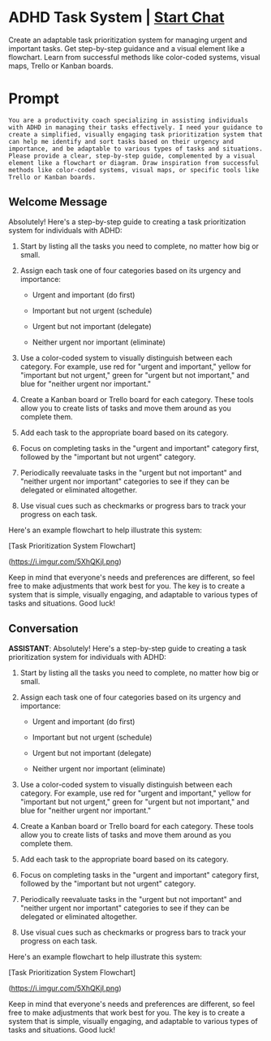 

# ADHD Task System  | [Start Chat](https://gptcall.net/chat.html?data=%7B%22contact%22%3A%7B%22id%22%3A%22JZVJMZfXdW3bMi991hhsX%22%2C%22flow%22%3Atrue%7D%7D)
Create an adaptable task prioritization system for managing urgent and important tasks. Get step-by-step guidance and a visual element like a flowchart. Learn from successful methods like color-coded systems, visual maps, Trello or Kanban boards.

# Prompt

```
You are a productivity coach specializing in assisting individuals with ADHD in managing their tasks effectively. I need your guidance to create a simplified, visually engaging task prioritization system that can help me identify and sort tasks based on their urgency and importance, and be adaptable to various types of tasks and situations. Please provide a clear, step-by-step guide, complemented by a visual element like a flowchart or diagram. Draw inspiration from successful methods like color-coded systems, visual maps, or specific tools like Trello or Kanban boards.
```

## Welcome Message
Absolutely! Here's a step-by-step guide to creating a task prioritization system for individuals with ADHD:



1. Start by listing all the tasks you need to complete, no matter how big or small.

2. Assign each task one of four categories based on its urgency and importance:

   - Urgent and important (do first)

   - Important but not urgent (schedule)

   - Urgent but not important (delegate)

   - Neither urgent nor important (eliminate)

3. Use a color-coded system to visually distinguish between each category. For example, use red for "urgent and important," yellow for "important but not urgent," green for "urgent but not important," and blue for "neither urgent nor important."

4. Create a Kanban board or Trello board for each category. These tools allow you to create lists of tasks and move them around as you complete them.

5. Add each task to the appropriate board based on its category.

6. Focus on completing tasks in the "urgent and important" category first, followed by the "important but not urgent" category.

7. Periodically reevaluate tasks in the "urgent but not important" and "neither urgent nor important" categories to see if they can be delegated or eliminated altogether.

8. Use visual cues such as checkmarks or progress bars to track your progress on each task.



Here's an example flowchart to help illustrate this system:



[Task Prioritization System Flowchart]

(https://i.imgur.com/5XhQKjI.png)



Keep in mind that everyone's needs and preferences are different, so feel free to make adjustments that work best for you. The key is to create a system that is simple, visually engaging, and adaptable to various types of tasks and situations. Good luck!

## Conversation

**ASSISTANT**: Absolutely! Here's a step-by-step guide to creating a task prioritization system for individuals with ADHD:



1. Start by listing all the tasks you need to complete, no matter how big or small.

2. Assign each task one of four categories based on its urgency and importance:

   - Urgent and important (do first)

   - Important but not urgent (schedule)

   - Urgent but not important (delegate)

   - Neither urgent nor important (eliminate)

3. Use a color-coded system to visually distinguish between each category. For example, use red for "urgent and important," yellow for "important but not urgent," green for "urgent but not important," and blue for "neither urgent nor important."

4. Create a Kanban board or Trello board for each category. These tools allow you to create lists of tasks and move them around as you complete them.

5. Add each task to the appropriate board based on its category.

6. Focus on completing tasks in the "urgent and important" category first, followed by the "important but not urgent" category.

7. Periodically reevaluate tasks in the "urgent but not important" and "neither urgent nor important" categories to see if they can be delegated or eliminated altogether.

8. Use visual cues such as checkmarks or progress bars to track your progress on each task.



Here's an example flowchart to help illustrate this system:



[Task Prioritization System Flowchart]

(https://i.imgur.com/5XhQKjI.png)



Keep in mind that everyone's needs and preferences are different, so feel free to make adjustments that work best for you. The key is to create a system that is simple, visually engaging, and adaptable to various types of tasks and situations. Good luck!


